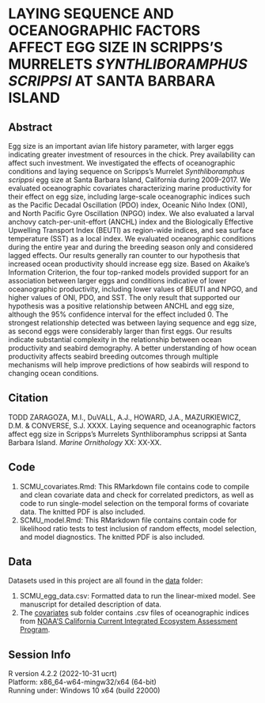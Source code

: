 
<!-- README.md is generated from README.Rmd. Please edit that file -->

# LAYING SEQUENCE AND OCEANOGRAPHIC FACTORS AFFECT EGG SIZE IN SCRIPPS’S MURRELETS *SYNTHLIBORAMPHUS SCRIPPSI* AT SANTA BARBARA ISLAND

## Abstract

Egg size is an important avian life history parameter, with larger eggs
indicating greater investment of resources in the chick. Prey
availability can affect such investment. We investigated the effects of
oceanographic conditions and laying sequence on Scripps’s Murrelet
*Synthliboramphus scrippsi* egg size at Santa Barbara Island, California
during 2009-2017. We evaluated oceanographic covariates characterizing
marine productivity for their effect on egg size, including large-scale
oceanographic indices such as the Pacific Decadal Oscillation (PDO)
index, Oceanic Niño Index (ONI), and North Pacific Gyre Oscillation
(NPGO) index. We also evaluated a larval anchovy catch-per-unit-effort
(ANCHL) index and the Biologically Effective Upwelling Transport Index
(BEUTI) as region-wide indices, and sea surface temperature (SST) as a
local index. We evaluated oceanographic conditions during the entire
year and during the breeding season only and considered lagged effects.
Our results generally ran counter to our hypothesis that increased ocean
productivity should increase egg size. Based on Akaike’s Information
Criterion, the four top-ranked models provided support for an
association between larger eggs and conditions indicative of lower
oceanographic productivity, including lower values of BEUTI and NPGO,
and higher values of ONI, PDO, and SST. The only result that supported
our hypothesis was a positive relationship between ANCHL and egg size,
although the 95% confidence interval for the effect included 0. The
strongest relationship detected was between laying sequence and egg
size, as second eggs were considerably larger than first eggs. Our
results indicate substantial complexity in the relationship between
ocean productivity and seabird demography. A better understanding of how
ocean productivity affects seabird breeding outcomes through multiple
mechanisms will help improve predictions of how seabirds will respond to
changing ocean conditions.

## Citation

TODD ZARAGOZA, M.I., DuVALL, A.J., HOWARD, J.A., MAZURKIEWICZ, D.M. &
CONVERSE, S.J. XXXX. Laying sequence and oceanographic factors affect
egg size in Scripps’s Murrelets Synthliboramphus scrippsi at Santa
Barbara Island. *Marine Ornithology* XX: XX-XX.

## Code

1.  SCMU_covariates.Rmd: This RMarkdown file contains code to compile
    and clean covariate data and check for correlated predictors, as
    well as code to run single-model selection on the temporal forms of
    covariate data. The knitted PDF is also included.
2.  SCMU_model.Rmd: This RMarkdown file contains contain code for
    likelihood ratio tests to test inclusion of random effects, model
    selection, and model diagnostics. The knitted PDF is also included.

## Data

Datasets used in this project are all found in the [data](data) folder:

1.  SCMU_egg_data.csv: Formatted data to run the linear-mixed model. See
    manuscript for detailed description of data.
2.  The [covariates](covariates) sub folder contains .csv files of
    oceanographic indices from [NOAA’S California Current Integrated
    Ecosystem Assessment
    Program](https://www.integratedecosystemassessment.noaa.gov/regions/california-current/cc-).

## Session Info

R version 4.2.2 (2022-10-31 ucrt)  
Platform: x86_64-w64-mingw32/x64 (64-bit)  
Running under: Windows 10 x64 (build 22000)
